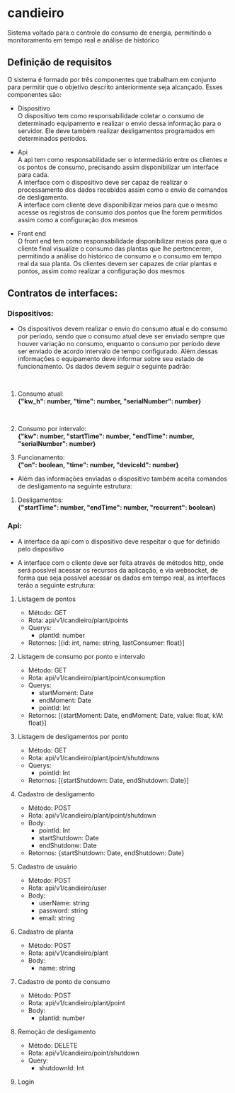 # candieiro
Sistema voltado para o controle do consumo de energia, permitindo o monitoramento em tempo real e análise de histórico

## Definição de requisitos

O sistema é formado por três componentes que trabalham em conjunto para permitir que o objetivo descrito anteriormente seja alcançado. Esses componentes são:

* Dispositivo
    </br>O dispositivo tem como responsabilidade coletar o consumo de determinado equipamento e realizar o envio dessa informação para o servidor. Ele deve também realizar desligamentos programados em determinados períodos.
* Api
    </br>A api tem como responsabilidade ser o intermediário entre os clientes e os pontos de consumo, precisando assim disponibilizar um interface para cada. 
    </br>A interface com o dispositivo deve ser capaz de realizar o processamento dos dados recebidos assim como o envio de comandos de desligamento.
    </br>A interface com cliente deve disponibilizar meios para que o mesmo acesse os registros de consumo dos pontos que lhe forem permitidos assim como a configuração dos mesmos

* Front end
    </br>O front end tem como responsabilidade disponibilizar meios para que o cliente final visualize o consumo das plantas que lhe pertencerem, permitindo a análise do histórico de consumo e o consumo em tempo real da sua planta. Os clientes devem ser capazes de criar plantas e pontos, assim como realizar a configuração dos mesmos

## Contratos de interfaces:

### Dispositivos:

* Os dispositivos devem realizar o envio do consumo atual e do consumo por período, sendo que o consumo atual deve ser enviado sempre que houver variação no consumo, enquanto o consumo por período deve ser enviado de acordo intervalo de tempo configurado. Além dessas informações o equipamento deve informar sobre seu estado de funcionamento. Os dados devem seguir o seguinte padrão:
</br>

1. Consumo atual:</br>
**{"kw_h": number, "time": number, "serialNumber": number}**
</br>

2. Consumo por intervalo:</br>
**{"kw": number, "startTime": number, "endTime": number, "serialNumber": number}**

3. Funcionamento: <br>
**{"on": boolean, "time": number, "deviceId": number}**

* Além das informações enviadas o dispositivo também aceita comandos de desligamento na seguinte estrutura:

1. Desligamentos: </br>
**{"startTime": number, "endTime": number, "recurrent": boolean}**

### Api:

* A interface da api com o dispositivo deve respeitar o que for definido pelo dispositivo

* A interface com o cliente deve ser feita através de métodos http, onde será possível acessar os recursos da aplicação, e via websocket, de forma que seja possível acessar os dados em tempo real, as interfaces terão a seguinte estrutura: <br>

1. Listagem de pontos 
    - Método: GET
    - Rota: api/v1/candieiro/plant/points
    - Querys: 
        - plantId: number
    - Retornos: [{id: int, name: string, lastConsumer: float}]

2. Listagem de consumo por ponto e intervalo
    - Método: GET
    - Rota: api/v1/candieiro/plant/point/consumption
    - Querys:
        - startMoment: Date
        - endMoment: Date
        - pointId: Int
    - Retornos: [{startMoment: Date, endMoment: Date, value: float, kW: float}]

3. Listagem de desligamentos por ponto
    - Método: GET
    - Rota: api/v1/candieiro/plant/point/shutdowns
    - Querys:
        - pointId: Int
    - Retornos: [{startShutdown: Date, endShutdown: Date}]

4. Cadastro de desligamento
    - Método: POST
    - Rota: api/v1/candieiro/plant/point/shutdown
    - Body:
        - pointId: Int
        - startShutdown: Date
        - endShutdonw: Date
    - Retornos: {startShutdown: Date, endShutdown: Date}

5. Cadastro de usuário
    - Método: POST
    - Rota: api/v1/candieiro/user
    - Body:
        - userName: string
        - password: string
        - email: string

6. Cadastro de planta
    - Método: POST
    - Rota: api/v1/candieiro/plant
    - Body:
        - name: string

7. Cadastro de ponto de consumo
    - Método: POST
    - Rota: api/v1/candieiro/plant/point
    - Body:
        - plantId: number

8. Remoção de desligamento
    - Método: DELETE
    - Rota: api/v1/candieiro/point/shutdown
    - Query:
        - shutdownId: Int

9. Login
